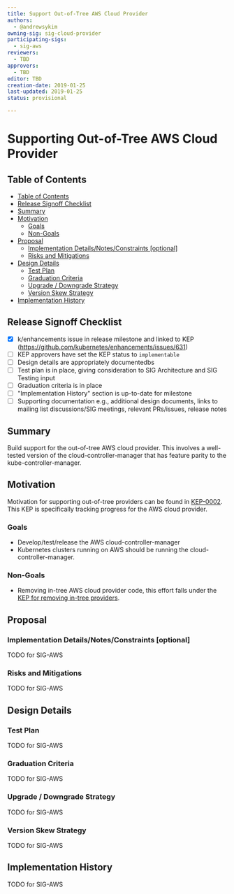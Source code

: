 ```yaml
---
title: Support Out-of-Tree AWS Cloud Provider
authors:
  - @andrewsykim
owning-sig: sig-cloud-provider
participating-sigs:
  - sig-aws
reviewers:
  - TBD
approvers:
  - TBD
editor: TBD
creation-date: 2019-01-25
last-updated: 2019-01-25
status: provisional

---
```


# Supporting Out-of-Tree AWS Cloud Provider

## Table of Contents

* [Table of Contents](#table-of-contents)
* [Release Signoff Checklist](#release-signoff-checklist)
* [Summary](#summary)
* [Motivation](#motivation)
   * [Goals](#goals)
   * [Non-Goals](#non-goals)
* [Proposal](#proposal)
   * [Implementation Details/Notes/Constraints [optional]](#implementation-detailsnotesconstraints-optional)
   * [Risks and Mitigations](#risks-and-mitigations)
* [Design Details](#design-details)
   * [Test Plan](#test-plan)
   * [Graduation Criteria](#graduation-criteria)
   * [Upgrade / Downgrade Strategy](#upgrade--downgrade-strategy)
   * [Version Skew Strategy](#version-skew-strategy)
* [Implementation History](#implementation-history)

## Release Signoff Checklist

- [X] k/enhancements issue in release milestone and linked to KEP (https://github.com/kubernetes/enhancements/issues/631)
- [ ] KEP approvers have set the KEP status to `implementable`
- [ ] Design details are appropriately documentedbs
- [ ] Test plan is in place, giving consideration to SIG Architecture and SIG Testing input
- [ ] Graduation criteria is in place
- [ ] "Implementation History" section is up-to-date for milestone
- [ ] Supporting documentation e.g., additional design documents, links to mailing list discussions/SIG meetings, relevant PRs/issues, release notes

## Summary

Build support for the out-of-tree AWS cloud provider. This involves a well-tested version of the cloud-controller-manager 
that has feature parity to the kube-controller-manager. 

## Motivation

Motivation for supporting out-of-tree providers can be found in [KEP-0002](https://github.com/kubernetes/enhancements/blob/master/keps/sig-cloud-provider/0002-cloud-controller-manager.md). 
This KEP is specifically tracking progress for the AWS cloud provider.

### Goals

* Develop/test/release the AWS cloud-controller-manager
* Kubernetes clusters running on AWS should be running the cloud-controller-manager.

### Non-Goals

* Removing in-tree AWS cloud provider code, this effort falls under the [KEP for removing in-tree providers](https://github.com/kubernetes/enhancements/blob/master/keps/sig-cloud-provider/2019-01-25-removing-in-tree-providers.md).

## Proposal

### Implementation Details/Notes/Constraints [optional]

TODO for SIG-AWS

### Risks and Mitigations

TODO for SIG-AWS

## Design Details

### Test Plan

TODO for SIG-AWS

### Graduation Criteria

TODO for SIG-AWS

### Upgrade / Downgrade Strategy

TODO for SIG-AWS

### Version Skew Strategy

TODO for SIG-AWS

## Implementation History

TODO for SIG-AWS

